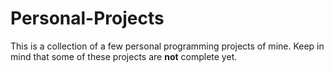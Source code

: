 # Personal-Projects
This is a collection of a few personal programming projects of mine. Keep in mind that some of these projects are **not** complete yet.
